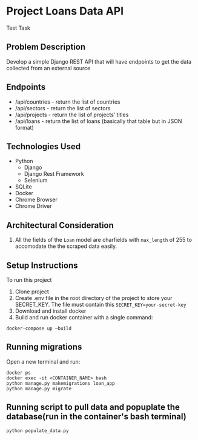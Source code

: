# Project Loans Data API
Test Task

## Problem Description
Develop a simple Django REST API that will have endpoints to get the data collected from an external source

## Endpoints
* /api/countries - return the list of countries
* /api/sectors - return the list of sectors
* /api/projects - return the list of projects’ titles
* /api/loans - return the list of loans (basically that table but in JSON format)


## Technologies Used
* Python
    - Django
    - Django Rest Framework
    - Selenium
* SQLite
* Docker
* Chrome Browser
* Chrome Driver

## Architectural Consideration
1. All the fields of the ```Loan``` model are charfields with ```max_length``` of 255 to accomodate the the scraped data easily.

## Setup Instructions
To run this project
1. Clone project
2. Create .env file in the root directory of the project to store your SECRET_KEY. The file must contain this ```SECRET_KEY=your-secret-key```
3. Download and install docker
4. Build and run docker container with a single command: 
```
docker-compose up —build
```

## Running migrations
Open a new terminal and run:
```
docker ps
docker exec -it <CONTAINER_NAME> bash
python manage.py makemigrations loan_app
python manage.py migrate
```
## Running script to pull data and popuplate the database(run in the container's bash terminal)
```
python populate_data.py
```
